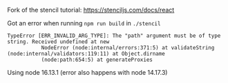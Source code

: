Fork of the stencil tutorial: https://stenciljs.com/docs/react

Got an error when running `npm run build` in `./stencil`

```
TypeError [ERR_INVALID_ARG_TYPE]: The "path" argument must be of type string. Received undefined at new
           NodeError (node:internal/errors:371:5) at validateString (node:internal/validators:119:11) at Object.dirname
           (node:path:654:5) at generateProxies
```

Using node 16.13.1 (error also happens with node 14.17.3)